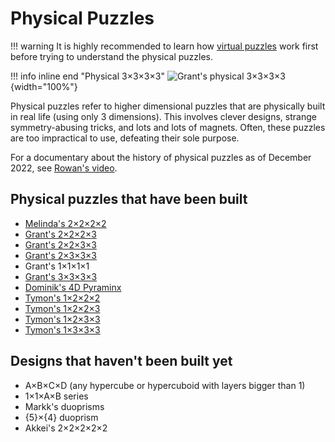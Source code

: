 # Physical Puzzles

!!! warning
    It is highly recommended to learn how [virtual puzzles](/puzzles) work first before trying to understand the physical puzzles.

!!! info inline end "Physical 3×3×3×3"
    ![Grant's physical 3×3×3×3](https://cloud.hypercubing.xyz/assets/img/phys/grant_3x3x3x3_render.png){width="100%"}

Physical puzzles refer to higher dimensional puzzles that are physically built in real life (using only 3 dimensions). This involves clever designs, strange symmetry-abusing tricks, and lots and lots of magnets. Often, these puzzles are too impractical to use, defeating their sole purpose.

For a documentary about the history of physical puzzles as of December 2022, see [Rowan's video](https://www.youtube.com/watch?v=QTc-rG-nunA).

## Physical puzzles that have been built

- [Melinda's 2×2×2×2](/puzzles/physical/2x2x2x2)
- [Grant's 2×2×2×3](/puzzles/physical/2x2x2x3)
- [Grant's 2×2×3×3](/puzzles/physical/2x2x3x3)
- [Grant's 2×3×3×3](/puzzles/physical/2x3x3x3)
- Grant's 1×1×1×1
- [Grant's 3×3×3×3](/puzzles/physical/3x3x3x3)
- [Dominik's 4D Pyraminx](/puzzles/physical/4d-pyraminx)
- [Tymon's 1×2×2×2](/puzzles/physical/1x2x2x2)
- [Tymon's 1×2×2×3](/puzzles/physical/1x2x2x3)
- [Tymon's 1×2×3×3](/puzzles/physical/1x2x3x3)
- [Tymon's 1×3×3×3](/puzzles/physical/1x3x3x3)

## Designs that haven't been built yet

- A×B×C×D (any hypercube or hypercuboid with layers bigger than 1)
- 1×1×A×B series
- Markk's duoprisms
- {5}×{4} duoprism
- Akkei's 2×2×2×2×2
